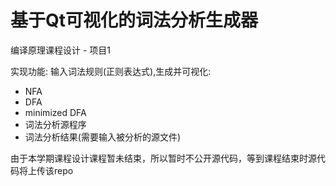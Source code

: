 # 基于Qt可视化的词法分析生成器
编译原理课程设计 - 项目1

实现功能:
输入词法规则(正则表达式),生成并可视化:
 - NFA
 - DFA
 - minimized DFA
 - 词法分析源程序
 - 词法分析结果(需要输入被分析的源文件)

由于本学期课程设计课程暂未结束，所以暂时不公开源代码，等到课程结束时源代码将上传该repo
